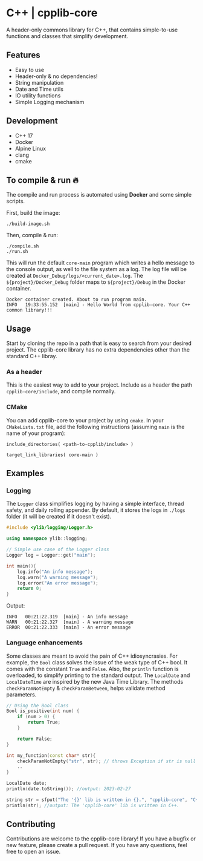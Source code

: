 # C++ | cpplib-core
A header-only commons library for C++, that contains simple-to-use functions and classes that simplify development.


## Features
- Easy to use
- Header-only & no dependencies!
- String manipulation
- Date and Time utils
- IO utility functions
- Simple Logging mechanism

## Development
- C++ 17
- Docker
- Alpine Linux
- clang
- cmake

## To compile & run 🔥

The compile and run process is automated using **Docker** and some simple scripts.

First, build the image:
```shell
./build-image.sh
```
Then, compile & run:
```shell
./compile.sh
./run.sh
```

This will run the default `core-main` program which writes a hello message to the console output, as well to the file system as a log. The log file will be created at `Docker_Debug/logs/<current_date>.log`. The `${project}/Docker_Debug` folder maps to `${project}/Debug` in the Docker container.

```console
Docker container created. About to run program main.
INFO   19:33:55.152  [main] - Hello World from cpplib-core. Your C++ common library!!!
```

## Usage
Start by cloning the repo in a path that is easy to search from your desired project. The cpplib-core library has no extra dependencies other than the standard C++ libray.

### As a header
This is the easiest way to add to your project. Include as a header the path `cpplib-core/include`, and compile normally.

### CMake
You can add cpplib-core to your project by using `cmake`. In your `CMakeLists.txt` file, add the following instructions (assuming `main` is the name of your program):
```
include_directories( <path-to-cpplib/include> )

target_link_libraries( core-main )
```

## Examples
### Logging
The `Logger` class simplifies logging by having a simple interface, thread safety, and daily rolling appender. By default, it stores the logs in `./logs` folder (it will be created if it doesn't exist).

```cpp
#include <ylib/logging/Logger.h>

using namespace ylib::logging;

// Simple use case of the Logger class
Logger log = Logger::get("main");

int main(){
    log.info("An info message");
    log.warn("A warning message");
    log.error("An error message");
    return 0;
}
```
Output:
```console
INFO   00:21:22.319  [main] - An info message
WARN   00:21:22.327  [main] - A warning message
ERROR  00:21:22.333  [main] - An error message
```

### Language enhancements
Some classes are meant to avoid the pain of C++ idiosyncrasies. For example, the `Bool` class solves the issue of the weak type of C++ bool. It comes with the constant `True` and `False`. Also, the `println` function is overloaded, to simplify printing to the standard output. The `LocalDate` and `LocalDateTime` are inspired by the new Java Time Library. The methods `checkParamNotEmpty` & `checkParamBetween`,  helps validate method parameters.

```cpp
// Using the Bool class
Bool is_positive(int num) {
    if (num > 0) {
        return True;
    }

    return False;
}
```

```cpp
int my_function(const char* str){
    checkParamNotEmpty("str", str); // throws Exception if str is null or empty
    ..
}
```

```cpp
LocalDate date;
println(date.toString()); //output: 2023-02-27
```

```cpp
string str = sfput("The '{}' lib is written in {}.", "cpplib-core", "C++");
println(str); //output: The 'cpplib-core' lib is written in C++.
```

## Contributing
 Contributions are welcome to the cpplib-core library! If you have a bugfix or new feature, please create a pull request. If you have any questions, feel free to open an issue.